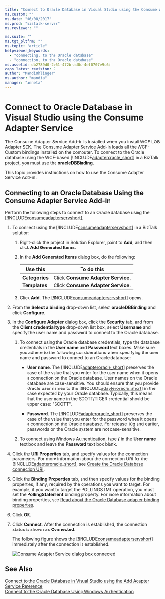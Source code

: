 ```yaml
---
title: "Connect to Oracle Database in Visual Studio using the Consume Adapter Service | Microsoft Docs"
ms.custom: ""
ms.date: "06/08/2017"
ms.prod: "biztalk-server"
ms.reviewer: ""

ms.suite: ""
ms.tgt_pltfrm: ""
ms.topic: "article"
helpviewer_keywords: 
  - "connecting, to the Oracle database"
  - "connection, to the Oracle database"
ms.assetid: db2789d0-2d61-472b-ad0c-4ef0707e9c64
caps.latest.revision: 7
author: "MandiOhlinger"
ms.author: "mandia"
manager: "anneta"
---
```

# Connect to Oracle Database in Visual Studio using the Consume Adapter Service
The Consume Adapter Service Add-in is installed when you install WCF LOB Adapter SDK. The Consume Adapter Service Add-in loads all the WCF-Custom bindings installed on the computer. To connect to the Oracle database using the WCF-based [!INCLUDE[adapteroracle_short](../../includes/adapteroracle-short-md.md)] in a BizTalk project, you must use the **oracleDBBinding**.  

 This topic provides instructions on how to use the Consume Adapter Service Add-in.  

## Connecting to an Oracle Database Using the Consume Adapter Service Add-in  
 Perform the following steps to connect to an Oracle database using the [!INCLUDE[consumeadapterservshort](../../includes/consumeadapterservshort-md.md)].  

1. To connect using the [!INCLUDE[consumeadapterservshort](../../includes/consumeadapterservshort-md.md)] in a BizTalk solution:  

   1. Right-click the project in Solution Explorer, point to **Add**, and then click **Add Generated Items**.  

   2. In the **Add Generated Items** dialog box, do the following:  


      |    Use this    |             To do this             |
      |----------------|------------------------------------|
      | **Categories** | Click **Consume Adapter Service**. |
      | **Templates**  | Click **Consume Adapter Service**. |


   3. Click **Add**. The [!INCLUDE[consumeadapterservshort](../../includes/consumeadapterservshort-md.md)] opens.  

2. From the **Select a binding** drop-down list, select **oracleDBBinding** and click **Configure**.  

3. In the **Configure Adapter** dialog box, click the **Security** tab, and from the **Client credential type** drop-down list box, select **Username** and specify the user name and password to connect to the Oracle database.  

   1. To connect using the Oracle database credentials, type the database credentials in the **User name** and **Password** text boxes. Make sure you adhere to the following considerations when specifying the user name and password to connect to an Oracle database:  

      - **User name**. The [!INCLUDE[adapteroracle_short](../../includes/adapteroracle-short-md.md)] preserves the case of the value that you enter for the user name when it opens a connection on the Oracle database. User names on the Oracle database are case-sensitive. You should ensure that you provide Oracle user names to the [!INCLUDE[adapteroracle_short](../../includes/adapteroracle-short-md.md)] in the case expected by your Oracle database. Typically, this means that the user name in the SCOTT/TIGER credential should be upper case: "SCOTT".  

      - **Password**. The [!INCLUDE[adapteroracle_short](../../includes/adapteroracle-short-md.md)] preserves the case of the value that you enter for the password when it opens a connection on the Oracle database. For release 10g and earlier, passwords on the Oracle system are not case-sensitive.  

   2. To connect using Windows Authentication, type **/** in the **User name** text box and leave the **Password** text box blank.  

4. Click the **URI Properties** tab, and specify values for the connection parameters. For more information about the connection URI for the [!INCLUDE[adapteroracle_short](../../includes/adapteroracle-short-md.md)], see [Create the Oracle Database connection URI](../../adapters-and-accelerators/adapter-oracle-database/create-the-oracle-database-connection-uri.md).  

5. Click the **Binding Properties** tab, and then specify values for the binding properties, if any, required by the operations you want to target. For example, if you want to target the POLLINGSTMT operation, you must set the **PollingStatement** binding property. For more information about binding properties, see [Read about the Oracle Database adapter binding properties](../../adapters-and-accelerators/adapter-oracle-database/read-about-the-oracle-database-adapter-binding-properties.md).  

6. Click **OK**.  

7. Click **Connect**. After the connection is established, the connection status is shown as **Connected**.  

    The following figure shows the [!INCLUDE[consumeadapterservshort](../../includes/consumeadapterservshort-md.md)] immediately after the connection is established.  

    ![Consume Adapter Service dialog box connected](../../adapters-and-accelerators/adapter-oracle-database/media/b5bdb08c-4326-408b-8c2a-aedae64925c8.gif "b5bdb08c-4326-408b-8c2a-aedae64925c8")  

## See Also  
 [Connect to the Oracle Database in Visual Studio using the Add Adapter Service Reference](../../adapters-and-accelerators/adapter-oracle-database/connect-to-the-oracle-db-in-visual-studio-using-the-add-adapter-service.md)   
 [Connect to the Oracle Database Using Windows Authentication](../../adapters-and-accelerators/adapter-oracle-database/connect-to-the-oracle-database-using-windows-authentication.md)